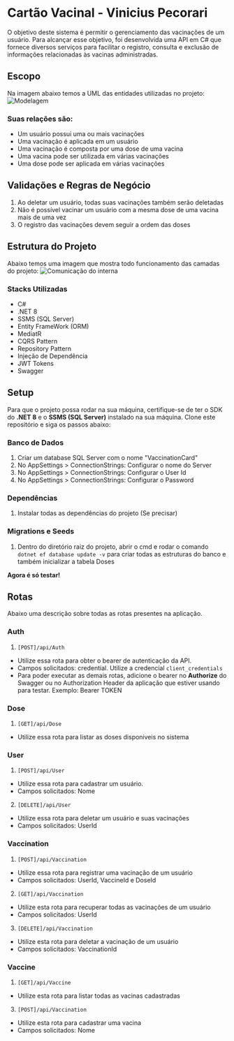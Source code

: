 # Cartão Vacinal - Vinicius Pecorari
O objetivo deste sistema é permitir o gerenciamento das vacinações de um usuário. Para alcançar esse objetivo, foi desenvolvida uma API em C# que fornece diversos serviços para facilitar o registro, consulta e exclusão de informações relacionadas às vacinas administradas.

## Escopo
Na imagem abaixo temos a UML das entidades utilizadas no projeto:
![Modelagem](https://github.com/viniciuspecorari/Assets/blob/main/vaccination-card-uml.jpg)

### Suas relações são:
* Um usuário possui uma ou mais vacinações
* Uma vacinação é aplicada em um usuário
* Uma vacinação é composta por uma dose de uma vacina
* Uma vacina pode ser utilizada em várias vacinações
* Uma dose pode ser aplicada em várias vacinações

## Validações e Regras de Negócio
1. Ao deletar um usuário, todas suas vacinações também serão deletadas
2. Não é possível vacinar um usuário com a mesma dose de uma vacina mais de uma vez
3. O registro das vacinações devem seguir a ordem das doses

## Estrutura do Projeto
Abaixo temos uma imagem que mostra todo funcionamento das camadas do projeto:
![Comunicação do interna](https://github.com/viniciuspecorari/Assets/blob/main/architeture-application.jpg)

### Stacks Utilizadas
* C#
* .NET 8
* SSMS (SQL Server)
* Entity FrameWork (ORM)
* MediatR
* CQRS Pattern
* Repository Pattern
* Injeção de Dependência
* JWT Tokens
* Swagger

## Setup
Para que o projeto possa rodar na sua máquina, certifique-se de ter o SDK do **.NET 8** e o **SSMS (SQL Server)** instalado na sua máquina. Clone este repositório e siga os passos abaixo:

### Banco de Dados
1. Criar um database SQL Server com o nome "VaccinationCard"
2. No AppSettings > ConnectionStrings: Configurar o nome do Server
3. No AppSettings > ConnectionStrings: Configurar o User Id
4. No AppSettings > ConnectionStrings: Configurar o Password

### Dependências
1. Instalar todas as dependências do projeto (Se precisar)

### Migrations e Seeds
1. Dentro do diretório raiz do projeto, abrir o cmd e rodar o comando `dotnet ef database update -v` para criar todas as estruturas do banco e também inicializar a tabela Doses

**Agora é só testar!**

## Rotas
Abaixo uma descrição sobre todas as rotas presentes na aplicação.

### Auth
1. `[POST]/api/Auth`
* Utilize essa rota para obter o bearer de autenticação da API.
* Campos solicitados: credential. Utilize a credencial `client_credentials` 
* Para poder executar as demais rotas, adicione o bearer no **Authorize** do Swagger ou no Authorization Header da aplicação que estiver usando para testar. Exemplo: Bearer TOKEN

### Dose
1. `[GET]/api/Dose`
* Utilize essa rota para listar as doses disponiveis no sistema

### User
1. `[POST]/api/User`
* Utilize essa rota para cadastrar um usuário.
* Campos solicitados: Nome

2. `[DELETE]/api/User`
* Utilize essa rota para deletar um usuário e suas vacinações
* Campos solicitados: UserId

### Vaccination
1. `[POST]/api/Vaccination`
* Utilize essa rota para registrar uma vacinação de um usuário
* Campos solicitados: UserId, VaccineId e DoseId

2. `[GET]/api/Vaccination`
* Utilize esta rota para recuperar todas as vacinações de um usuário
* Campos solicitados: UserId

3. `[DELETE]/api/Vaccination`
* Utilize esta rota para deletar a vacinação de um usuário
* Campos solicitados: VaccinationId

### Vaccine
1. `[GET]/api/Vaccine`
* Utilize esta rota para listar todas as vacinas cadastradas

3. `[POST]/api/Vaccination`
* Utilize esta rota para cadastrar uma vacina
* Campos solicitados: Nome

